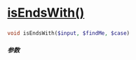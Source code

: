 [isEndsWith()](http://twinh.github.com/widget/api/isEndsWith)
=============================================================



### 
```php
void isEndsWith($input, $findMe, $case)
```

##### 参数

